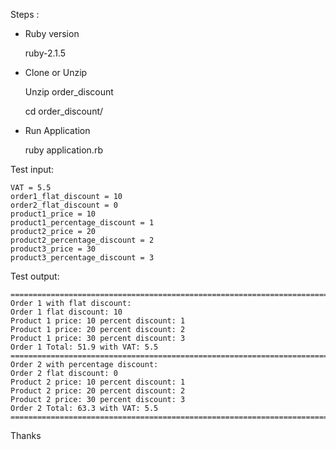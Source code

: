 Steps :

* Ruby version
    
    ruby-2.1.5

* Clone or Unzip
    
    Unzip order_discount

    cd order_discount/
    
* Run Application
    
    ruby application.rb
    
Test input:

    VAT = 5.5
    order1_flat_discount = 10
    order2_flat_discount = 0
    product1_price = 10
    product1_percentage_discount = 1
    product2_price = 20
    product2_percentage_discount = 2
    product3_price = 30
    product3_percentage_discount = 3

Test output: 

    =========================================================================================
    Order 1 with flat discount:
    Order 1 flat discount: 10
    Product 1 price: 10 percent discount: 1
    Product 1 price: 20 percent discount: 2
    Product 1 price: 30 percent discount: 3
    Order 1 Total: 51.9 with VAT: 5.5
    =========================================================================================
    Order 2 with percentage discount:
    Order 2 flat discount: 0
    Product 2 price: 10 percent discount: 1
    Product 2 price: 20 percent discount: 2
    Product 2 price: 30 percent discount: 3
    Order 2 Total: 63.3 with VAT: 5.5
    =========================================================================================


Thanks
